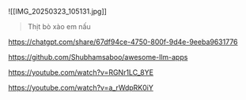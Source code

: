 ![[IMG_20250323_105131.jpg]]
> Thịt bò xào em nấu

https://chatgpt.com/share/67df94ce-4750-800f-9d4e-9eeba9631776

https://github.com/Shubhamsaboo/awesome-llm-apps

https://youtube.com/watch?v=RGNr1LC_8YE

https://youtube.com/watch?v=a_rWdpRK0iY